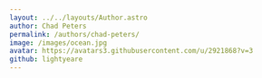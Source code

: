 ```yaml
---
layout: ../../layouts/Author.astro
author: Chad Peters
permalink: /authors/chad-peters/
image: /images/ocean.jpg
avatar: https://avatars3.githubusercontent.com/u/2921868?v=3
github: lightyeare
---
```

